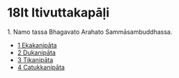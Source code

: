 

# 18It Itivuttakapāḷi

1\. Namo tassa Bhagavato Arahato Sammāsambuddhassa.

* [1 Ekakanipāta](1.md)
* [2 Dukanipāta](2.md)
* [3 Tikanipāta](3.md)
* [4 Catukkanipāta](4.md)



